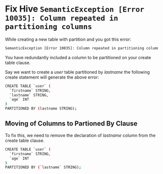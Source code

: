 # Fix Hive `SemanticException [Error 10035]: Column repeated in partitioning columns`

While creating a new table with partition and you got this error:

```bash
SemanticException [Error 10035]: Column repeated in partitioning columns
```

You have redundantly included a column to be partitioned on your create table clause.

Say we want to create a *user* table partitioned by *lastname* the following create statement will generate the above error:

```bash
CREATE TABLE `user` (
  `firstname` STRING,
  `lastname` STRING,
  `age` INT
)
PARTITIONED BY (lastname STRING);
```

## Moving of Columns to Partioned By Clause

To fix this, we need to remove the declaration of *lastname* column from the create table clause.

```bash
CREATE TABLE `user` (
  `firstname` STRING,
  `age` INT
)
PARTITIONED BY (`lastname` STRING);
```

